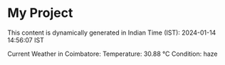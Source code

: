 # My Project

This content is dynamically generated in Indian Time (IST): 2024-01-14 14:56:07 IST


Current Weather in Coimbatore:
Temperature: 30.88 °C
Condition: haze
